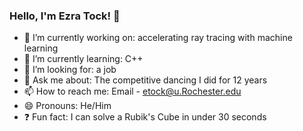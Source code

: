 ### Hello, I'm Ezra Tock! 👋

- 🔭 I’m currently working on: accelerating ray tracing with machine learning
- 🌱 I’m currently learning: C++
- 🤔 I’m looking for: a job
- 💬 Ask me about: The competitive dancing I did for 12 years
- 📫 How to reach me: Email - etock@u.Rochester.edu
- 😄 Pronouns: He/Him
- ❓ Fun fact: I can solve a Rubik's Cube in under 30 seconds
